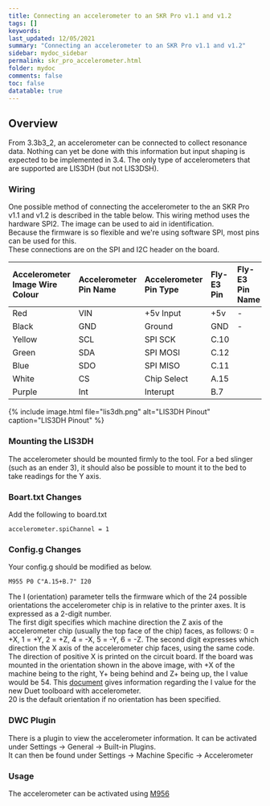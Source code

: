 ```yaml
---
title: Connecting an accelerometer to an SKR Pro v1.1 and v1.2
tags: []
keywords: 
last_updated: 12/05/2021
summary: "Connecting an accelerometer to an SKR Pro v1.1 and v1.2"
sidebar: mydoc_sidebar
permalink: skr_pro_accelerometer.html
folder: mydoc
comments: false
toc: false
datatable: true
---
```


## Overview

From 3.3b3_2, an accelerometer can be connected to collect resonance data. Nothing can yet be done with this information but input shaping is expected to be implemented in 3.4. The only type of accelerometers that are supported are LIS3DH (but not LIS3DSH).  

### Wiring

One possible method of connecting the accelerometer to the an SKR Pro v1.1 and v1.2 is described in the table below. This wiring method uses the hardware SPI2. The image can be used to aid in identification.  
Because the firmware is so flexible and we're using software SPI, most pins can be used for this.  
These connections are on the SPI and I2C header on the board.  

<div class="datatable-begin"></div>

|Accelerometer Image Wire Colour|Accelerometer Pin Name|Accelerometer Pin Type|Fly-E3 Pin|Fly-E3 Pin Name|
|:---|:---|:---|:---|:----|
|Red|VIN| +5v Input| +5v| -|
|Black|GND|Ground|GND|-|
|Yellow|SCL|SPI SCK|C.10||
|Green|SDA|SPI MOSI|C.12||
|Blue|SDO|SPI MISO|C.11||
|White|CS|Chip Select|A.15||
|Purple|Int|Interupt|B.7||

<div class="datatable-end"></div>

{% include image.html file="lis3dh.png" alt="LIS3DH Pinout" caption="LIS3DH Pinout" %}

### Mounting the LIS3DH

The accelerometer should be mounted firmly to the tool. For a bed slinger (such as an ender 3), it should also be possible to mount it to the bed to take readings for the Y axis.  

### Boart.txt Changes

Add the following to board.txt
```
accelerometer.spiChannel = 1
```

### Config.g Changes

Your config.g should be modified as below.
```
M955 P0 C"A.15+B.7" I20
```  
The I (orientation) parameter tells the firmware which of the 24 possible orientations the accelerometer chip is in relative to the printer axes. It is expressed as a 2-digit number.  
The first digit specifies which machine direction the Z axis of the accelerometer chip (usually the top face of the chip) faces, as follows: 0 = +X, 1 = +Y, 2 = +Z, 4 = -X, 5 = -Y, 6 = -Z. The second digit expresses which direction the X axis of the accelerometer chip faces, using the same code. The direction of positive X is printed on the circuit board. If the board was mounted in the orientation shown in the above image, with +X of the machine being to the right, Y+ being behind and Z+ being up, the I value would be 54. This [document](https://www.dropbox.com/s/hu2w5mk57l4zqpg/Accelerometer%20Orientation.pdf?dl=0) gives information regarding the I value for the new Duet toolboard with accelerometer.  
20 is the default orientation if no orientation has been specified.

### DWC Plugin

There is a plugin to view the accelerometer information. It can be activated under Settings -> General -> Built-in Plugins.  
It can then be found under Settings -> Machine Specific -> Accelerometer

### Usage

The accelerometer can be activated using [M956](https://duet3d.dozuki.com/Wiki/Gcode#Section_M956_Collect_accelerometer_data_and_write_to_file)